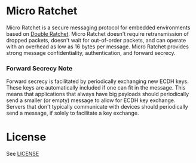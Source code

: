 # Micro Ratchet
Micro Ratchet is a secure messaging protocol for embedded environments based
on [Double Ratchet](https://signal.org/docs/specifications/doubleratchet/).
Micro Ratchet doesn't require retransmission of dropped packets, doesn't wait
for out-of-order packets, and can operate with an overhead as low as 16 bytes
per message. Micro Ratchet provides strong message confidentiality, authentication,
and forward secrecy.

### Forward Secrecy Note
Forward secrecy is facilitated by periodically exchanging new ECDH keys. These
keys are automatically included if one can fit in the message. This means
that applications that always have big payloads should periodically send a
smaller (or empty) message to allow for ECDH key exchange. Servers that don't
typically communicate with devices should periodically send a message, if solely
to facilitate a key exchange.

# License
See [LICENSE](LICENSE)
